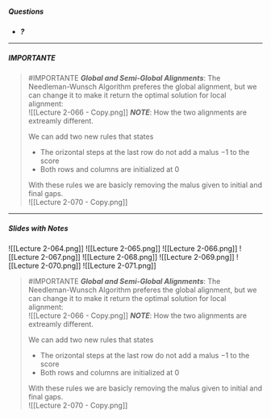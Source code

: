 ##### Questions
- ***?***

---
##### IMPORTANTE

> #IMPORTANTE ***Global and Semi-Global Alignments***:
> The Needleman-Wunsch Algorithm preferes the global alignment, but we can change it to make it return the optimal solution for local alignment: <br>![[Lecture 2-066 - Copy.png]]
> ***NOTE***: How the two alignments are extreamly different.
> 
> 
> We can add two new rules that states
> - The orizontal steps at the last row do not add a malus $-1$ to the score
> - Both rows and columns are initialized at $0$
>  
> With these rules we are basicly removing the malus given to initial and final gaps.<br>![[Lecture 2-070 - Copy.png]]

---
##### Slides with Notes
![[Lecture 2-064.png]] ![[Lecture 2-065.png]] ![[Lecture 2-066.png]] ![[Lecture 2-067.png]] ![[Lecture 2-068.png]] ![[Lecture 2-069.png]] ![[Lecture 2-070.png]] ![[Lecture 2-071.png]]

> #IMPORTANTE ***Global and Semi-Global Alignments***:
> The Needleman-Wunsch Algorithm preferes the global alignment, but we can change it to make it return the optimal solution for local alignment: <br>![[Lecture 2-066 - Copy.png]]
> ***NOTE***: How the two alignments are extreamly different.
> 
> 
> We can add two new rules that states
> - The orizontal steps at the last row do not add a malus $-1$ to the score
> - Both rows and columns are initialized at $0$
>  
> With these rules we are basicly removing the malus given to initial and final gaps.<br>![[Lecture 2-070 - Copy.png]]